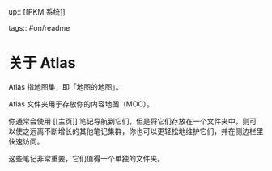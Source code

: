 up:: [[PKM 系统]]

tags:: #on/readme 

# 关于 Atlas

Atlas 指地图集，即「地图的地图」。

Atlas 文件夹用于存放你的内容地图（MOC）。

你通常会使用 [[主页]] 笔记导航到它们，但是将它们存放在一个文件夹中，则可以使之远离不断增长的其他笔记集群，你也可以更轻松地维护它们，并在侧边栏里快速访问。

这些笔记非常重要，它们值得一个单独的文件夹。
